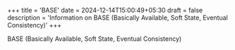+++
title = 'BASE'
date = 2024-12-14T15:00:49+05:30
draft = false
description = 'Information on BASE (Basically Available, Soft State, Eventual Consistency)'
+++

BASE (Basically Available, Soft State, Eventual Consistency)
